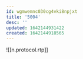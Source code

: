 ```yaml
---
id: wgmwemnc030cg4vki8npjxt
title: '5004'
desc: ''
updated: 1642144931422
created: 1642144918565
---
```



![[n.protocol.rtp]]
